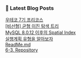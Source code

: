 

### 📕 Latest Blog Posts   

<a href ="https://gilbert9172.tistory.com/143"> 우테코 7기 프리코스 </a> <br><a href ="https://gilbert9172.tistory.com/142"> [비선형] 균형 이진 탐색 트리 </a> <br><a href ="https://gilbert9172.tistory.com/141"> MySQL 8.0.12 이후의 Spatial Index </a> <br><a href ="https://gilbert9172.tistory.com/140"> 실행계획 유형을 알아보자 </a> <br><a href ="https://gilbert9172.tistory.com/139"> ReadMe.md </a> <br><a href ="https://gilbert9172.tistory.com/138"> 6-3. Repository </a> <br>